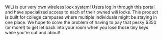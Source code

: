 WiLi is our very own wireless lock system! Users log in through this portal and have specialized 
access to each of their owned wili locks. This product is built for college campuses where
multiple individuals might be staying in one place. We hope to solve the problem of having to pay that
pesky $350 (or more!) to get let back into your room when you lose those tiny keys while you're out and about!
